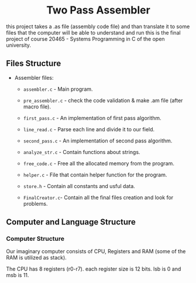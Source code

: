 <h1 align="center">Two Pass Assembler</h1>
this project takes a .as file (assembly code file) and than translate it to some files that the computer will be able to understand and run
this is the final project of course 20465 - Systems Programming in C of the open university.

## Files Structure
- Assembler files:

    - `assembler.c` - Main program.
   
    - `pre_assembler.c` - check the code validation & make .am file (after macro file).

    - `first_pass.c` - An implementation of first pass algorithm.

    - `line_read.c` - Parse each line and divide it to our field.

    - `second_pass.c` - An implementation of second pass algorithm.

    - `analyze_str.c` - Contain functions about strings.
    
    - `free_code.c` - Free all the allocated memory from the program.
    
    - `helper.c` - File that contain helper function for the program.
    
    - `store.h` - Contain all constants and usful data.
    
    - `FinalCreator.c`- Contain all the final files creation and look for problems.
## Computer and Language Structure

### Computer Structure
Our imaginary computer consists of CPU, Registers and RAM (some of the RAM is utilized as stack).

The CPU has 8 registers (r0-r7). each register size is 12 bits. lsb is 0 and msb is 11.

